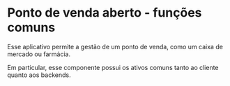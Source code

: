 # Ponto de venda aberto - funções comuns

Esse aplicativo permite a gestão de um ponto de venda, como um caixa de mercado ou farmácia.

Em particular, esse componente possui os ativos comuns tanto ao cliente quanto aos backends.